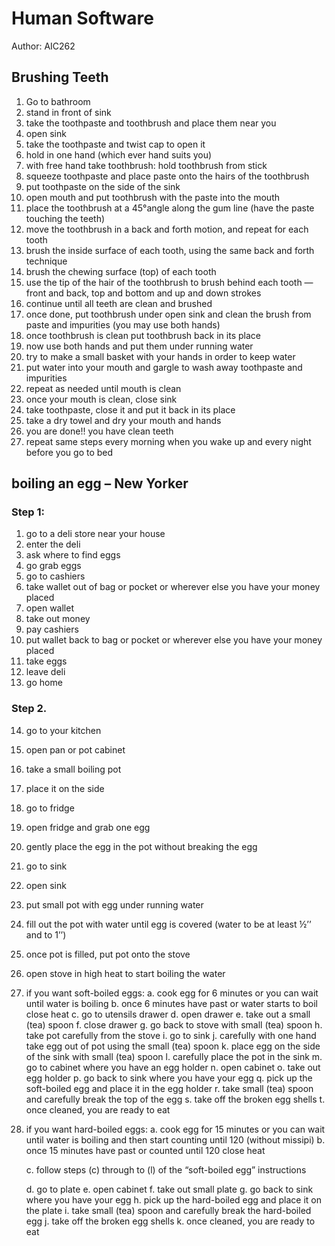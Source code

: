 # Human Software

Author: AIC262

## Brushing Teeth

1.	Go to bathroom
2.	stand in front of sink
3.	take the toothpaste and toothbrush and place them near you
4.	open sink
5.	take the toothpaste and twist cap to open it
6.	hold in one hand (which ever hand suits you)
7.	with free hand take toothbrush: hold toothbrush from stick
8.	squeeze toothpaste and place paste onto the hairs of the toothbrush
9.	put toothpaste on the side of the sink
10.	open mouth and put toothbrush with the paste into the mouth
11.	place the toothbrush at a 45°angle along the gum line (have the paste touching the teeth)
12.	move the toothbrush in a back and forth motion, and repeat for each tooth
13.	brush the inside surface of each tooth, using the same back and forth technique
14.	brush the chewing surface (top) of each tooth
15.	use the tip of the hair of the toothbrush to brush behind each tooth — front and back, top and bottom and up and down strokes
16.	continue until all teeth are clean and brushed
17.	once done, put toothbrush under open sink and clean the brush from paste and impurities (you may use both hands)
18.	once toothbrush is clean put toothbrush back in its place
19.	now use both hands and put them under running water
20.	try to make a small basket with your hands in order to keep water
21.	put water into your mouth and gargle to wash away toothpaste and impurities
22.	repeat as needed until mouth is clean
23.	once your mouth is clean, close sink
24.	take toothpaste, close it and put it back in its place
25.	take a dry towel and dry your mouth and hands
26.	you are done!! you have clean teeth
27.	repeat same steps every morning when you wake up and every night before you go to bed

## boiling an egg – New Yorker

### Step 1:
1.	go to a deli store near your house
2.	enter the deli 
3.	ask where to find eggs
4.	go grab eggs
5.	go to cashiers
6.	take wallet out of bag or pocket or wherever else you have your money placed
7.	open wallet
8.	take out money
9.	pay cashiers
10.	put wallet back to bag or pocket or wherever else you have your money placed
11.	take eggs
12.	leave deli
13.	go home

### Step 2.
14.	go to your kitchen
15.	open pan or pot cabinet
16.	take a small boiling pot
17.	place it on the side
18.	go to fridge
19.	open fridge and grab one egg
20.	gently place the egg in the pot without breaking the egg
21.	go to sink
22.	open sink
23.	put small pot with egg under running water
24.	fill out the pot with water until egg is covered (water to be at least ½’’ and to 1’’)
25.	once pot is filled, put pot onto the stove
26.	open stove in high heat to start boiling the water
27.	if you want soft-boiled eggs:
	a.	cook egg for 6 minutes or you can wait until water is boiling
	b.	once 6 minutes have past or water starts to boil close heat
	c.	go to utensils drawer
	d.	open drawer
	e.	take out a small (tea) spoon
	f.	close drawer
	g.	go back to stove with small (tea) spoon
	h.	take pot carefully from the stove
	i.	go to sink
	j.	carefully with one hand take egg out of pot using the small (tea) spoon
	k.	place egg on the side of the sink with small (tea) spoon
	l.	carefully place the pot in the sink
	m.	go to cabinet where you have an egg holder
	n.	open cabinet
	o.	take out egg holder
	p.	go back to sink where you have your egg
	q.	pick up the soft-boiled egg and place it in the egg holder
	r.	take small (tea) spoon and carefully break the top of the egg
	s.	take off the broken egg shells
	t.	once cleaned, you are ready to eat

28.	if you want hard-boiled eggs:
	a.	cook egg for 15 minutes or you can wait until water is boiling and then start counting until 120 (without missipi)
	b.	once 15 minutes have past or counted until 120 close heat

	c.	follow steps (c) through to (l) of the “soft-boiled egg” instructions

	d.	go to plate
	e.	open cabinet
	f.	take out small plate
	g.	go back to sink where you have your egg
	h.	pick up the hard-boiled egg and place it on the plate
	i.	take small (tea) spoon and carefully break the hard-boiled egg
	j.	take off the broken egg shells
	k.	once cleaned, you are ready to eat


